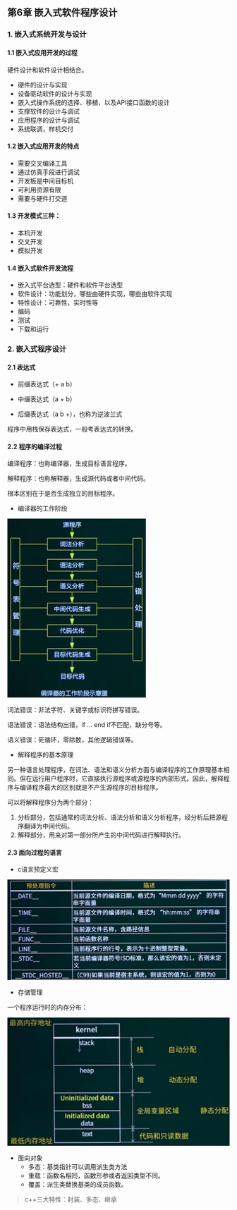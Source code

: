 ## 第6章 嵌入式软件程序设计

### 1. 嵌入式系统开发与设计

#### 1.1 嵌入式应用开发的过程

硬件设计和软件设计相结合。

* 硬件的设计与实现
* 设备驱动软件的设计与实现
* 嵌入式操作系统的选择、移植，以及API接口函数的设计
* 支撑软件的设计与调试
* 应用程序的设计与调试
* 系统联调，样机交付

#### 1.2 嵌入式应用开发的特点

* 需要交叉编译工具
* 通过仿真手段进行调试
* 开发板是中间目标机
* 可利用资源有限
* 需要与硬件打交道

#### 1.3 开发模式三种：

* 本机开发
* 交叉开发
* 模拟开发

#### 1.4 嵌入式软件开发流程

* 嵌入式平台选型：硬件和软件平台选型
* 软件设计：功能划分，哪些由硬件实现，哪些由软件实现
* 特性设计：可靠性，实时性等
* 编码
* 测试
* 下载和运行

### 2. 嵌入式程序设计

#### 2.1 表达式

* 前缀表达式（+ a b）

* 中缀表达式（a + b）
* 后缀表达式（a b +），也称为逆波兰式

程序中用栈保存表达式，一般考表达式的转换。

#### 2.2 程序的编译过程

编译程序：也称编译器，生成目标语言程序。

解释程序：也称解释器，生成源代码或者中间代码。

根本区别在于是否生成独立的目标程序。

* 编译器的工作阶段

<img src="./pic/chapter6/screenshot.jpeg" style="zoom: 50%;" />

词法错误：非法字符、关键字或标识符拼写错误。

语法错误：语法结构出错，if ... end if不匹配，缺分号等。

语义错误：死循环，零除数，其他逻辑错误等。

* 解释程序的基本原理

另一种语言处理程序，在词法、语法和语义分析方面与编译程序的工作原理基本相同。但在运行用户程序时，它直接执行源程序或源程序的内部形式。因此，解释程序与编译程序最大的区别就是不产生源程序的目标程序。

可以将解释程序分为两个部分：

1. 分析部分，包括通常的词法分析、语法分析和语义分析程序，经分析后把源程序翻译为中间代码。
2. 解释部分，用来对第一部分所产生的中间代码进行解释执行。

#### 2.3 面向过程的语言

* c语言预定义宏

<img src="./pic/chapter6/screenshot1.jpeg" style="zoom:50%;" />

* 存储管理

一个程序运行时的内存分布：

<img src="./pic/chapter6/screenshot2.jpeg" style="zoom:50%;" />

* 面向对象
  * 多态：基类指针可以调用派生类方法
  * 重载：函数名相同，函数形参或者返回类型不同。
  * 覆盖：派生类替换基类的成员函数。

> c++三大特性：封装、多态、继承



